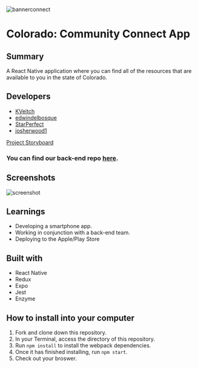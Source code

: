![bannerconnect](https://user-images.githubusercontent.com/48811985/71701943-a1d2ad00-2dc4-11ea-8090-684f26152ed1.jpg)

# Colorado: Community Connect App
## Summary

A React Native application where you can find all of the resources that are available to you in the state of Colorado.

## Developers
- [KVeitch](https://github.com/KVeitch)
- [edwindelbosque](https://github.com/edwindelbosque)
- [StarPerfect](https://github.com/StarPerfect)
- [josherwood1](https://github.com/joshsherwood1)

[Project Storyboard](https://github.com/users/KVeitch/projects/4)

### You can find our back-end repo [here](https://github.com/Turing-MOD4-Cross-Pollination/be-help-yourself).

## Screenshots

![screenshot](https://user-images.githubusercontent.com/48811985/71701944-a1d2ad00-2dc4-11ea-9e61-cdd9fd4d7190.jpg)

## Learnings

- Developing a smartphone app.
- Working in conjunction with a back-end team.
- Deploying to the Apple/Play Store

## Built with

- React Native
- Redux
- Expo
- Jest
- Enzyme

## How to install into your computer

1. Fork and clone down this repository.
2. In your Terminal, access the directory of this repository.
3. Run `npm install` to install the webpack dependencies.
4. Once it has finished installing, run `npm start`.
6. Check out your broswer.
